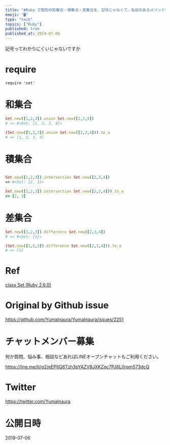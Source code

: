 ```yaml
---
title: "#Ruby で配列の和集合・積集合・差集合を、記号じゃなくて、名前のあるメソッドで得る"
emoji: "🖥"
type: "tech"
topics: ["Ruby"]
published: true
published_at: 2019-07-06
---
```


記号ってわかりにくいじゃないですか

# require

```
require 'set'
```

# 和集合

```rb
Set.new([1,2,3]).union Set.new([2,3,4])
# => #<Set: {1, 2, 3, 4}>

(Set.new([1,2,3]).union Set.new([2,3,4])).to_a
# => [1, 2, 3, 4]
```

# 積集合

```rb

Set.new([1,2,3]).intersection Set.new([2,3,4])
=> #<Set: {2, 3}>

Set.new([1,2,3]).intersection Set.new([2,3,4])).to_a
=> [2, 3]
```


# 差集合

```rb
Set.new([1,2,3]).difference Set.new([2,3,4])
# => #<Set: {1}>

(Set.new([1,2,3]).difference Set.new([2,3,4])).to_a
# => [1]
```

# Ref

[class Set (Ruby 2.6.0)](https://docs.ruby-lang.org/ja/latest/class/Set.html)

# Original by Github issue

https://github.com/YumaInaura/YumaInaura/issues/2251








<!-- Update From Qiita API -->

# チャットメンバー募集


何か質問、悩み事、相談などあればLINEオープンチャットもご利用ください。

https://line.me/ti/g2/eEPltQ6Tzh3pYAZV8JXKZqc7PJ6L0rpm573dcQ





# Twitter


https://twitter.com/YumaInaura


<!-- Update From Qiita API -->



# 公開日時

2019-07-06
